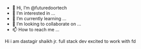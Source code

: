 - 👋 Hi, I’m @futuredoortech
- 👀 I’m interested in ...
- 🌱 I’m currently learning ...
- 💞️ I’m looking to collaborate on ...
- 📫 How to reach me ...

<!---
futuredoortech/futuredoortech is a ✨ special ✨ repository because its `README.md` (this file) appears on your GitHub profile.
You can click the Preview link to take a look at your changes.
--->
Hi i am dastagir shaikh jr. full stack dev excited to work with fd
